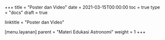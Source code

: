 +++
title = "Poster dan Video"
date = 2021-03-15T00:00:00
toc = true
type = "docs"
draft = true

linktitle = "Poster dan Video"

[menu.layanan]
    parent = "Materi Edukasi Astronomi"
    weight = 1
+++